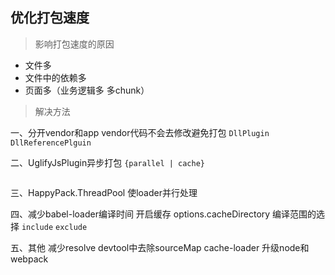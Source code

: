 ## 优化打包速度
>影响打包速度的原因

* 文件多
* 文件中的依赖多
* 页面多（业务逻辑多 多chunk）

>解决方法

一、分开vendor和app
vendor代码不会去修改避免打包
`DllPlugin` `DllReferencePlguin`

二、UglifyJsPlugin异步打包
`{parallel | cache}`

```js

```

三、HappyPack.ThreadPool
使loader并行处理

四、减少babel-loader编译时间
开启缓存 options.cacheDirectory
编译范围的选择 `include` `exclude`

五、其他
减少resolve
devtool中去除sourceMap
cache-loader
升级node和webpack
